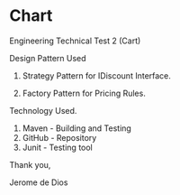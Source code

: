 # Chart
Engineering Technical Test 2 (Cart)

Design Pattern Used

1. Strategy Pattern for IDiscount Interface.

2. Factory Pattern for Pricing Rules.

Technology Used.

1. Maven - Building and Testing
2. GitHub - Repository
3. Junit - Testing tool


Thank you,

Jerome de Dios


